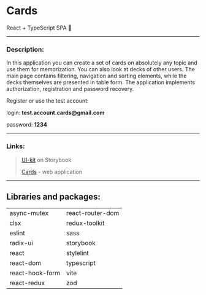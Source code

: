 # Cards

React + TypeScript SPA 🚀

<hr>

### Description:

In this application you can create a set of cards on absolutely any topic and use them for memorization. You can also look at decks of other users. The main page contains filtering, navigation and sorting elements, while the decks themselves are presented in table form. The application implements authorization, registration and password recovery.

Register or use the test account:

login: __test.account.cards@gmail.com__

password: __1234__
<hr>

### Links:

> [UI-kit](https://quiz-cards-ui-kit.vercel.app/) on Storybook
>
> [Cards](https://quiz-cards-prod.vercel.app/) - web application

<hr>

## Libraries and packages:

<table>
  <tr>
    <td>async-mutex</td>
    <td>react-router-dom</td>
  </tr>
  <tr>
    <td>clsx</td>
    <td>redux-toolkit</td>
  </tr>  
  <tr>
    <td>eslint</td>
    <td>sass</td>
  </tr>  
  <tr>
    <td>radix-ui</td>
    <td>storybook</td>
  </tr>  
  <tr>
    <td>react</td>
    <td>stylelint</td>
  </tr>  
  <tr>
    <td>react-dom</td>
    <td>typescript</td>
  </tr>  
  <tr>
    <td>react-hook-form</td>
    <td>vite</td>
  </tr>
  <tr>
    <td>react-redux</td>
    <td>zod</td>
  </tr>
</table>
